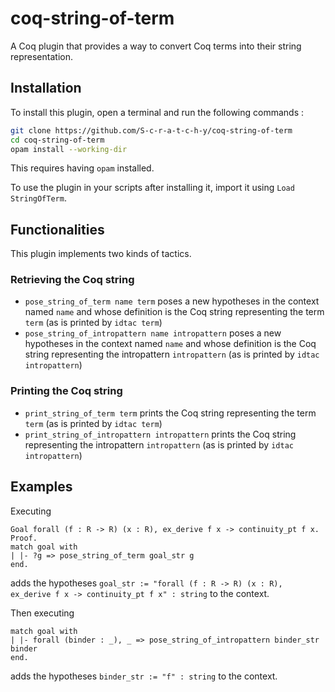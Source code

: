 # coq-string-of-term

A Coq plugin that provides a way to convert Coq terms into their string representation.

## Installation

To install this plugin, open a terminal and run the following commands :

```bash
git clone https://github.com/S-c-r-a-t-c-h-y/coq-string-of-term
cd coq-string-of-term
opam install --working-dir
```

This requires having `opam` installed.

To use the plugin in your scripts after installing it, import it using `Load StringOfTerm`.

## Functionalities

This plugin implements two kinds of tactics.

### Retrieving the Coq string

- `pose_string_of_term name term` poses a new hypotheses in the context named `name` and whose definition is the Coq string representing the term `term` (as is printed by `idtac term`)
- `pose_string_of_intropattern name intropattern` poses a new hypotheses in the context named `name` and whose definition is the Coq string representing the intropattern `intropattern` (as is printed by `idtac intropattern`)

### Printing the Coq string

- `print_string_of_term term` prints the Coq string representing the term `term` (as is printed by `idtac term`)
- `print_string_of_intropattern intropattern` prints the Coq string representing the intropattern `intropattern` (as is printed by `idtac intropattern`)

## Examples

Executing

```coq
Goal forall (f : R -> R) (x : R), ex_derive f x -> continuity_pt f x.
Proof.
match goal with
| |- ?g => pose_string_of_term goal_str g
end.
```

adds the hypotheses `goal_str := "forall (f : R -> R) (x : R), ex_derive f x -> continuity_pt f x" : string` to the context.

Then executing

```coq
match goal with
| |- forall (binder : _), _ => pose_string_of_intropattern binder_str binder
end.
```

adds the hypotheses `binder_str := "f" : string` to the context.
